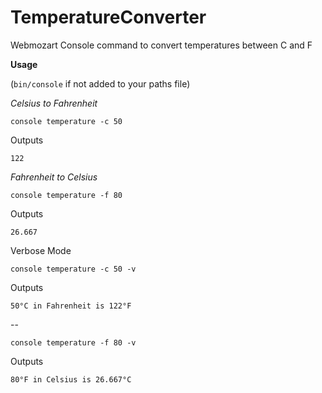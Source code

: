 # TemperatureConverter
Webmozart Console command to convert temperatures between C and F

**Usage**

(`bin/console` if not added to your paths file)

*Celsius to Fahrenheit*

```console temperature -c 50```

Outputs

```122```

*Fahrenheit to Celsius*

```console temperature -f 80```

Outputs

```26.667```

Verbose Mode

```console temperature -c 50 -v```

Outputs

```50°C in Fahrenheit is 122°F```

--

```console temperature -f 80 -v```

Outputs

```80°F in Celsius is 26.667°C```
